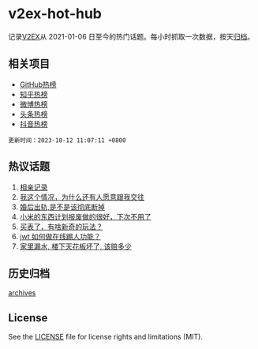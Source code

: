 # v2ex-hot-hub

 记录[V2EX](https://www.v2ex.com/)从 2021-01-06 日至今的热门话题。每小时抓取一次数据，按天[归档](archives)。
 
 ## 相关项目

- [GitHub热榜](https://github.com/lonnyzhang423/github-hot-hub)
- [知乎热榜](https://github.com/lonnyzhang423/zhihu-hot-hub)
- [微博热榜](https://github.com/lonnyzhang423/weibo-hot-hub)
- [头条热榜](https://github.com/lonnyzhang423/toutiao-hot-hub)
- [抖音热榜](https://github.com/lonnyzhang423/douyin-hot-hub)


 `更新时间：2023-10-12 11:07:11 +0800`

## 热议话题

1. [相亲记录](https://www.v2ex.com/t/980929)
1. [我这个情况，为什么还有人愿意跟我交往](https://www.v2ex.com/t/980952)
1. [婚后出轨,是不是该彻底断掉](https://www.v2ex.com/t/981232)
1. [小米的东西计划报废做的很好，下次不用了](https://www.v2ex.com/t/980937)
1. [买表了，有啥新奇的玩法？](https://www.v2ex.com/t/980920)
1. [jwt 如何做在线踢人功能？](https://www.v2ex.com/t/980925)
1. [家里漏水, 楼下天花板坏了, 该赔多少](https://www.v2ex.com/t/980943)

## 历史归档

[archives](archives)

## License

See the [LICENSE](LICENSE) file for license rights and limitations (MIT).
